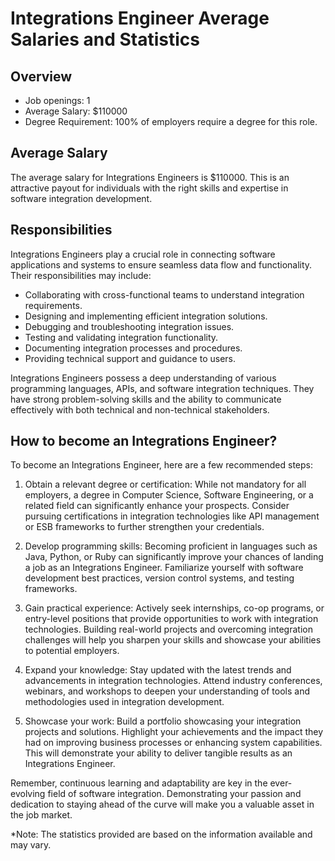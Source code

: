 # Integrations Engineer Average Salaries and Statistics

## Overview
- Job openings: 1
- Average Salary: $110000
- Degree Requirement: 100% of employers require a degree for this role.

## Average Salary
The average salary for Integrations Engineers is $110000. This is an attractive payout for individuals with the right skills and expertise in software integration development.

## Responsibilities
Integrations Engineers play a crucial role in connecting software applications and systems to ensure seamless data flow and functionality. Their responsibilities may include:

- Collaborating with cross-functional teams to understand integration requirements.
- Designing and implementing efficient integration solutions.
- Debugging and troubleshooting integration issues.
- Testing and validating integration functionality.
- Documenting integration processes and procedures.
- Providing technical support and guidance to users.

Integrations Engineers possess a deep understanding of various programming languages, APIs, and software integration techniques. They have strong problem-solving skills and the ability to communicate effectively with both technical and non-technical stakeholders.

## How to become an Integrations Engineer?
To become an Integrations Engineer, here are a few recommended steps:

1. Obtain a relevant degree or certification: While not mandatory for all employers, a degree in Computer Science, Software Engineering, or a related field can significantly enhance your prospects. Consider pursuing certifications in integration technologies like API management or ESB frameworks to further strengthen your credentials.

2. Develop programming skills: Becoming proficient in languages such as Java, Python, or Ruby can significantly improve your chances of landing a job as an Integrations Engineer. Familiarize yourself with software development best practices, version control systems, and testing frameworks.

3. Gain practical experience: Actively seek internships, co-op programs, or entry-level positions that provide opportunities to work with integration technologies. Building real-world projects and overcoming integration challenges will help you sharpen your skills and showcase your abilities to potential employers.

4. Expand your knowledge: Stay updated with the latest trends and advancements in integration technologies. Attend industry conferences, webinars, and workshops to deepen your understanding of tools and methodologies used in integration development.

5. Showcase your work: Build a portfolio showcasing your integration projects and solutions. Highlight your achievements and the impact they had on improving business processes or enhancing system capabilities. This will demonstrate your ability to deliver tangible results as an Integrations Engineer.

Remember, continuous learning and adaptability are key in the ever-evolving field of software integration. Demonstrating your passion and dedication to staying ahead of the curve will make you a valuable asset in the job market.

*Note: The statistics provided are based on the information available and may vary.
